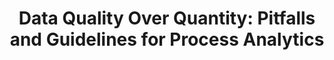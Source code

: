 ---
layout: "publication"
title: "Data Quality Over Quantity: Pitfalls and Guidelines for Process Analytics"
type: "conference"
order: 178
year: 2023
arxiv: https://arxiv.org/abs/2211.06440
authors: "Lim C. Siang, Shams Elnawawi, Lee D. Rippon, Daniel L. O’Connor, R. Bhushan Gopaluni"
journal: "In Proceedings of the 22nd IFAC World Congress (To Appear)"
pdf: "2023C3_siang_ifac.pdf"
thumbnail: "2023C3_siang_ifac.png"
video: https://vimeo.com/849890105
image: "/assets/thumbnails/2023C3_siang_ifac.png"
thumbnail_caption: "Fig. 2: Process data must be contextualized with other datasets to provide meaning"
description: "A significant portion of the effort involved in advanced process control, process analytics, and machine learning involves acquiring and preparing data. Literature often emphasizes increasingly complex modelling techniques with incremental performance improvements. However, when industrial case studies are published they often lack important details on data acquisition and preparation. Although data pre-processing is unfairly maligned as trivial and technically uninteresting, in practice it has an out-sized influence on the success of real-world artificial intelligence applications. This work describes best practices for acquiring and preparing operating data to pursue data-driven modelling and control opportunities in industrial processes. We present practical considerations for pre-processing industrial time series data to inform the efficient development of reliable soft sensors that provide valuable process insights."
---